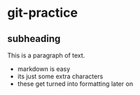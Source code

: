 # git-practice

## subheading
This is a paragraph of text.

- markdown is easy
- its just some extra characters
- these get turned into formatting later on

<!-- This is my part to code in -->







<!-- This is your part to code in -->





